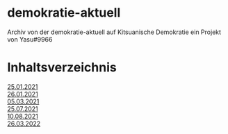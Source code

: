 # demokratie-aktuell
Archiv von der demokratie-aktuell auf Kitsuanische Demokratie ein Projekt von
 Yasu#9966
 
 # Inhaltsverzeichnis
 [25.01.2021](davidcraftdev.github.io/demokratie-aktuell/25.01.2021.md) </br>
 [26.01.2021](davidcraftdev.github.io/demokratie-aktuell/26.01.2021.md) </br>
 [05.03.2021](davidcraftdev.github.io/demokratie-aktuell/05.03.2021.md) </br>
 [25.07.2021](davidcraftdev.github.io/demokratie-aktuell/25.07.2021.md) </br>
 [10.08.2021](davidcraftdev.github.io/demokratie-aktuell/10.08.2021.md) </br>
 [26.03.2022](davidcraftdev.github.io/demokratie-aktuell/26.03.2022.md) </br>
